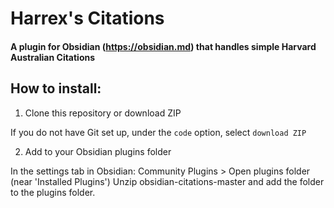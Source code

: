 # Harrex's Citations
#### A plugin for Obsidian (https://obsidian.md) that handles simple Harvard Australian Citations
## How to install:
1. Clone this repository or download ZIP

If you do not have Git set up, under the `code` option, select `download ZIP`

2. Add to your Obsidian plugins folder

In the settings tab in Obsidian:
Community Plugins > Open plugins folder (near 'Installed Plugins')
Unzip obsidian-citations-master and add the folder to the plugins folder.
